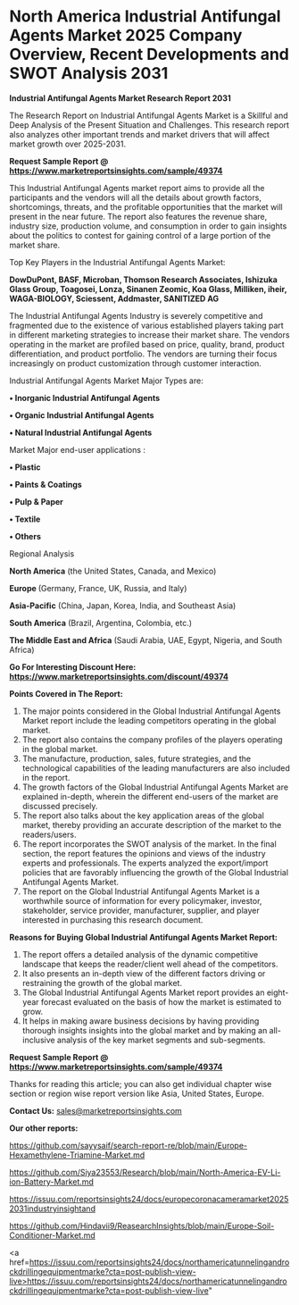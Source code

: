 # North America Industrial Antifungal Agents Market 2025 Company Overview, Recent Developments and SWOT Analysis 2031

<strong>Industrial Antifungal Agents Market Research Report 2031</strong>

The Research Report on Industrial Antifungal Agents Market is a Skillful and Deep Analysis of the Present Situation and Challenges. This research report also analyzes other important trends and market drivers that will affect market growth over 2025-2031.

<strong>Request Sample Report @ <a href=https://www.marketreportsinsights.com/sample/49374>https://www.marketreportsinsights.com/sample/49374</a></strong>

This Industrial Antifungal Agents market report aims to provide all the participants and the vendors will all the details about growth factors, shortcomings, threats, and the profitable opportunities that the market will present in the near future. The report also features the revenue share, industry size, production volume, and consumption in order to gain insights about the politics to contest for gaining control of a large portion of the market share.

Top Key Players in the Industrial Antifungal Agents Market:

<strong>DowDuPont, BASF, Microban, Thomson Research Associates, Ishizuka Glass Group, Toagosei, Lonza, Sinanen Zeomic, Koa Glass, Milliken, iheir, WAGA-BIOLOGY, Sciessent, Addmaster, SANITIZED AG</strong>

The Industrial Antifungal Agents Industry is severely competitive and fragmented due to the existence of various established players taking part in different marketing strategies to increase their market share. The vendors operating in the market are profiled based on price, quality, brand, product differentiation, and product portfolio. The vendors are turning their focus increasingly on product customization through customer interaction.

Industrial Antifungal Agents Market Major Types are:

<strong>•  Inorganic Industrial Antifungal Agents

•  Organic Industrial Antifungal Agents

•  Natural Industrial Antifungal Agents</strong>

Market Major end-user applications :

<strong>•  Plastic

•  Paints & Coatings

•  Pulp & Paper

•  Textile

•  Others</strong>

Regional Analysis

</u><strong><b>North America</b></strong> (the United States, Canada, and Mexico)

<strong><b>Europe </b></strong>(Germany, France, UK, Russia, and Italy)

<strong><b>Asia-Pacific</b></strong> (China, Japan, Korea, India, and Southeast Asia)

<strong><b>South America</b></strong> (Brazil, Argentina, Colombia, etc.)

<strong><b>The Middle East and Africa</b></strong> (Saudi Arabia, UAE, Egypt, Nigeria, and South Africa)

<strong>Go For Interesting Discount Here: <a href=https://www.marketreportsinsights.com/discount/49374>https://www.marketreportsinsights.com/discount/49374</a></strong>

<strong>Points Covered in The Report:</strong>
<ol>
  <li>The major points considered in the Global Industrial Antifungal Agents Market report include the leading competitors operating in the global market.</li>
  <li>The report also contains the company profiles of the players operating in the global market.</li>
  <li>The manufacture, production, sales, future strategies, and the technological capabilities of the leading manufacturers are also included in the report.</li>
  <li>The growth factors of the Global Industrial Antifungal Agents Market are explained in-depth, wherein the different end-users of the market are discussed precisely.</li>
  <li>The report also talks about the key application areas of the global market, thereby providing an accurate description of the market to the readers/users.</li>
  <li>The report incorporates the SWOT analysis of the market. In the final section, the report features the opinions and views of the industry experts and professionals. The experts analyzed the export/import policies that are favorably influencing the growth of the Global Industrial Antifungal Agents Market.</li>
  <li>The report on the Global Industrial Antifungal Agents Market is a worthwhile source of information for every policymaker, investor, stakeholder, service provider, manufacturer, supplier, and player interested in purchasing this research document.</li>
</ol>
<strong>Reasons for Buying Global Industrial Antifungal Agents Market Report:</strong>

<ol>
  <li>The report offers a detailed analysis of the dynamic competitive landscape that keeps the reader/client well ahead of the competitors.</li>
  <li>It also presents an in-depth view of the different factors driving or restraining the growth of the global market.</li>
  <li>The Global Industrial Antifungal Agents Market report provides an eight-year forecast evaluated on the basis of how the market is estimated to grow.</li>
  <li>It helps in making aware business decisions by having providing thorough insights insights into the global market and by making an all-inclusive analysis of the key market segments and sub-segments.</li>
</ol>
<strong>Request Sample Report @ <a href=https://www.marketreportsinsights.com/sample/49374>https://www.marketreportsinsights.com/sample/49374</a></strong>


Thanks for reading this article; you can also get individual chapter wise section or region wise report version like Asia, United States, Europe.

<strong>Contact Us:</strong>
sales@marketreportsinsights.com

<strong>Our other reports:</strong>

<a href=https://github.com/sayysaif/search-report-re/blob/main/Europe-Hexamethylene-Triamine-Market.md>https://github.com/sayysaif/search-report-re/blob/main/Europe-Hexamethylene-Triamine-Market.md</a>

<a href=https://github.com/Siya23553/Research/blob/main/North-America-EV-Li-ion-Battery-Market.md>https://github.com/Siya23553/Research/blob/main/North-America-EV-Li-ion-Battery-Market.md</a>

<a href=https://issuu.com/reportsinsights24/docs/europecoronacameramarket20252031industryinsightand>https://issuu.com/reportsinsights24/docs/europecoronacameramarket20252031industryinsightand</a>

<a href=https://github.com/Hindavii9/ReasearchInsights/blob/main/Europe-Soil-Conditioner-Market.md>https://github.com/Hindavii9/ReasearchInsights/blob/main/Europe-Soil-Conditioner-Market.md</a>

<a href=https://issuu.com/reportsinsights24/docs/northamericatunnelingandrockdrillingequipmentmarke?cta=post-publish-view-live>https://issuu.com/reportsinsights24/docs/northamericatunnelingandrockdrillingequipmentmarke?cta=post-publish-view-live</a>"
